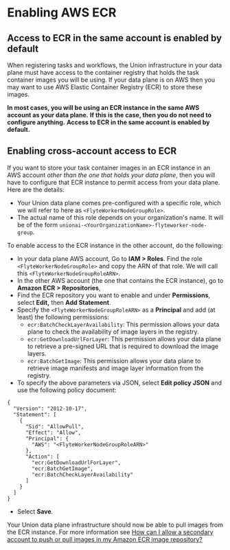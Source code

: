 # Enabling AWS ECR

## Access to ECR in the same account is enabled by default

When registering tasks and workflows, the Union infrastructure in your data plane must have access to the container registry that holds the task container images you will be using.
If your data plane is on AWS then you may want to use AWS Elastic Container Registry (ECR) to store these images.

**In most cases, you will be using an ECR instance in the same AWS account as your data plane.**
**If this is the case, then you do not need to configure anything.**
**Access to ECR in the same account is enabled by default.**

## Enabling cross-account access to ECR

If you want to store your task container images in an ECR instance in an AWS account _other than the one that holds your data plane_, then you will have to configure that ECR instance to permit access from your data plane.
Here are the details:

* Your Union data plane comes pre-configured with a specific role, which we will refer to here as `<FlyteWorkerNodeGroupRole>`.
* The actual name of this role depends on your organization's name. It will be of the form `unionai-<YourOrganizationName>-flyteworker-node-group`.

To enable access to the ECR instance in the other account, do the following:

* In your data plane AWS account, Go to **IAM > Roles**.
Find the role `<FlyteWorkerNodeGroupRole>` and copy the ARN of that role.
We will call this `<FlyteWorkerNodeGroupRoleARN>`.
* In the other AWS account (the one that contains the ECR instance), go to **Amazon ECR > Repositories**,
* Find the ECR repository you want to enable and under **Permissions**, select **Edit,** then **Add Statement**.
* Specify the `<FlyteWorkerNodeGroupRoleARN>` as a **Principal** and add (at least) the following permissions:
  * `ecr:BatchCheckLayerAvailability`: This permission allows your data plane to check the availability of image layers in the registry.
  * `ecr:GetDownloadUrlForLayer`: This permission allows your data plane to retrieve a pre-signed URL that is required to download the image layers.
  * `ecr:BatchGetImage`: This permission allows your data plane to retrieve image manifests and image layer information from the registry.
* To specify the above parameters via JSON, select **Edit policy JSON** and use the following policy document:

```{code-block} json
{
  "Version": "2012-10-17",
  "Statement": [
    {
      "Sid": "AllowPull",
      "Effect": "Allow",
      "Principal": {
        "AWS": "<FlyteWorkerNodeGroupRoleARN>"
      },
      "Action": [
        "ecr:GetDownloadUrlForLayer",
        "ecr:BatchGetImage",
        "ecr:BatchCheckLayerAvailability"
      ]
    }
  ]
}
```

* Select **Save**.

Your Union data plane infrastructure should now be able to pull images from the ECR instance. For more information see [How can I allow a secondary account to push or pull images in my Amazon ECR image repository?](https://repost.aws/knowledge-center/secondary-account-access-ecr)
